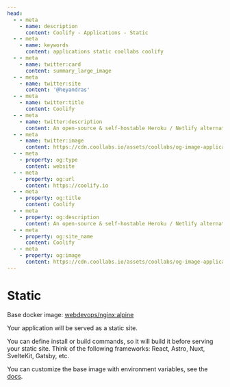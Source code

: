 ```yaml
---
head:
  - - meta
    - name: description
      content: Coolify - Applications - Static
  - - meta
    - name: keywords
      content: applications static coollabs coolify 
  - - meta
    - name: twitter:card
      content: summary_large_image
  - - meta
    - name: twitter:site
      content: '@heyandras'
  - - meta
    - name: twitter:title
      content: Coolify
  - - meta
    - name: twitter:description
      content: An open-source & self-hostable Heroku / Netlify alternative.
  - - meta
    - name: twitter:image
      content: https://cdn.coollabs.io/assets/coollabs/og-image-applications.png
  - - meta
    - property: og:type
      content: website
  - - meta
    - property: og:url
      content: https://coolify.io
  - - meta
    - property: og:title
      content: Coolify
  - - meta
    - property: og:description
      content: An open-source & self-hostable Heroku / Netlify alternative.
  - - meta
    - property: og:site_name
      content: Coolify
  - - meta
    - property: og:image
      content: https://cdn.coollabs.io/assets/coollabs/og-image-applications.png
---
```

# Static 
Base docker image: [webdevops/nginx:alpine](https://hub.docker.com/r/webdevops/nginx)

Your application will be served as a static site. 

You can define install or build commands, so it will build it before serving your static site. Think of the following frameworks: React, Astro, Nuxt, SvelteKit, Gatsby, etc.

You can customize the base image with environment variables, see the [docs](https://dockerfile.readthedocs.io/en/latest/content/DockerImages/dockerfiles/nginx.html).